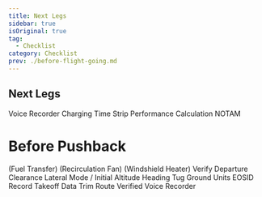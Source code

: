 ```yaml
---
title: Next Legs
sidebar: true
isOriginal: true
tag:
  - Checklist
category: Checklist
prev: ./before-flight-going.md
---
```


## Next Legs

<MyChecklistItem itemID="录音笔充电">
  Voice Recorder Charging
</MyChecklistItem>

<MyChecklistItem itemID="时间条">
  Time Strip
</MyChecklistItem>

<MyChecklistItem itemID="性能计算">
  Performance Calculation
</MyChecklistItem>

<MyChecklistItem itemID="NOTAM">
  NOTAM
</MyChecklistItem>

# Before Pushback

<MyChecklistItem itemID="fuel transfer">
  (Fuel Transfer)
</MyChecklistItem>

<MyChecklistItem itemID="recycling fan">
  (Recirculation Fan)
</MyChecklistItem>

<MyChecklistItem itemID="windshield heater">
  (Windshield Heater)
</MyChecklistItem>

<MyChecklistItem itemID="核对放行许可">
  Verify Departure Clearance
</MyChecklistItem>

<MyChecklistItem itemID="水平方式/起始高度">
  Lateral Mode / Initial Altitude
</MyChecklistItem>

<MyChecklistItem itemID="航向">
  Heading
</MyChecklistItem>

<MyChecklistItem itemID="tug">
  Tug
</MyChecklistItem>

<MyChecklistItem itemID="桥载设备">
  Ground Units
</MyChecklistItem>

<MyChecklistItem itemID="EOSID">
  EOSID
</MyChecklistItem>

<MyChecklistItem itemID="记起飞数据">
  Record Takeoff Data
</MyChecklistItem>

<MyChecklistItem itemID="配平">
  Trim
</MyChecklistItem>

<MyChecklistItem itemID="已核对航路">
  Route Verified
</MyChecklistItem>

<MyChecklistItem itemID="voice recorder">
  Voice Recorder
</MyChecklistItem>
